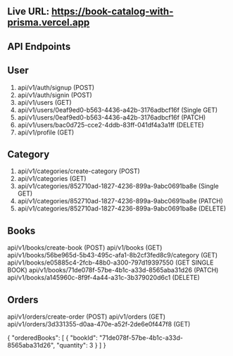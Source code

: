 ## Live URL: https://book-catalog-with-prisma.vercel.app

## API Endpoints

## User

1. api/v1/auth/signup (POST)
2. api/v1/auth/signin (POST)
3. api/v1/users (GET)
4. api/v1/users/0eaf9ed0-b563-4436-a42b-3176adbcf16f (Single GET)
5. api/v1/users/0eaf9ed0-b563-4436-a42b-3176adbcf16f (PATCH)
6. api/v1/users/bac0d725-cce2-4ddb-83ff-041df4a3a1ff (DELETE)
7. api/v1/profile (GET)

## Category

1. api/v1/categories/create-category (POST)
2. api/v1/categories (GET)
3. api/v1/categories/852710ad-1827-4236-899a-9abc0691ba8e (Single GET)
4. api/v1/categories/852710ad-1827-4236-899a-9abc0691ba8e (PATCH)
5. api/v1/categories/852710ad-1827-4236-899a-9abc0691ba8e (DELETE)

## Books

api/v1/books/create-book (POST)
api/v1/books (GET)
api/v1/books/56be965d-5b43-495c-afa1-8b2cf3fed8c9/category (GET)
api/v1/books/e05885c4-2fcb-48b0-a300-797d19397550 (GET SINGLE BOOK)
api/v1/books/71de078f-57be-4b1c-a33d-8565aba31d26 (PATCH)
api/v1/books/a145960c-8f9f-4a44-a31c-3b379020d6c1 (DELETE)

## Orders

api/v1/orders/create-order (POST)
api/v1/orders (GET)
api/v1/orders/3d331355-d0aa-470e-a52f-2de6e0f447f8 (GET)

{
"orderedBooks": [
{
"bookId": "71de078f-57be-4b1c-a33d-8565aba31d26",
"quantity": 3
}
]
}
